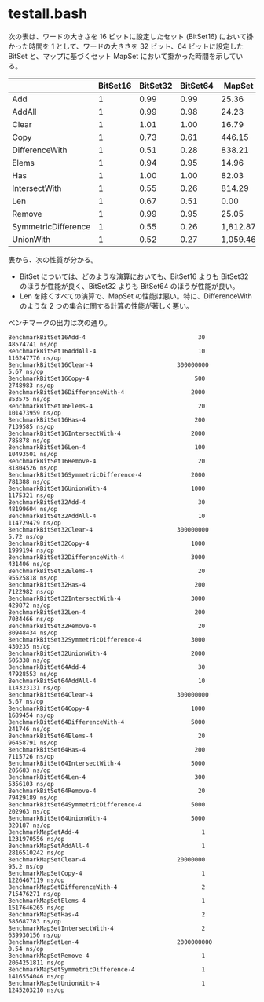 # testall.bash

次の表は、ワードの大きさを 16 ビットに設定したセット (BitSet16) において掛かった時間を 1 として、ワードの大きさを 32 ビット、64 ビットに設定した BitSet と、マップに基づくセット MapSet において掛かった時間を示している。

|                     | BitSet16 | BitSet32 | BitSet64 | MapSet   |
| ------------------- | -------- | -------- | -------- | -------- |
| Add                 |        1 |     0.99 |     0.99 |    25.36 |
| AddAll              |        1 |     0.99 |     0.98 |    24.23 |
| Clear               |        1 |     1.01 |     1.00 |    16.79 |
| Copy                |        1 |     0.73 |     0.61 |   446.15 |
| DifferenceWith      |        1 |     0.51 |     0.28 |   838.21 |
| Elems               |        1 |     0.94 |     0.95 |    14.96 |
| Has                 |        1 |     1.00 |     1.00 |    82.03 |
| IntersectWith       |        1 |     0.55 |     0.26 |   814.29 |
| Len                 |        1 |     0.67 |     0.51 |     0.00 |
| Remove              |        1 |     0.99 |     0.95 |    25.05 |
| SymmetricDifference |        1 |     0.55 |     0.26 | 1,812.87 |
| UnionWith           |        1 |     0.52 |     0.27 | 1,059.46 |

表から、次の性質が分かる。

- BitSet については、どのような演算においても、BitSet16 よりも BitSet32 のほうが性能が良く、BitSet32 よりも BitSet64 のほうが性能が良い。
- Len を除くすべての演算で、MapSet の性能は悪い。特に、DifferenceWith のような 2 つの集合に関する計算の性能が著しく悪い。

ベンチマークの出力は次の通り。

```
BenchmarkBitSet16Add-4                                30          48574741 ns/op
BenchmarkBitSet16AddAll-4                             10         116247776 ns/op
BenchmarkBitSet16Clear-4                        300000000                5.67 ns/op
BenchmarkBitSet16Copy-4                              500           2748983 ns/op
BenchmarkBitSet16DifferenceWith-4                   2000            853575 ns/op
BenchmarkBitSet16Elems-4                              20         101473959 ns/op
BenchmarkBitSet16Has-4                               200           7139585 ns/op
BenchmarkBitSet16IntersectWith-4                    2000            785878 ns/op
BenchmarkBitSet16Len-4                               100          10493501 ns/op
BenchmarkBitSet16Remove-4                             20          81804526 ns/op
BenchmarkBitSet16SymmetricDifference-4              2000            781388 ns/op
BenchmarkBitSet16UnionWith-4                        1000           1175321 ns/op
BenchmarkBitSet32Add-4                                30          48199604 ns/op
BenchmarkBitSet32AddAll-4                             10         114729479 ns/op
BenchmarkBitSet32Clear-4                        300000000                5.72 ns/op
BenchmarkBitSet32Copy-4                             1000           1999194 ns/op
BenchmarkBitSet32DifferenceWith-4                   3000            431406 ns/op
BenchmarkBitSet32Elems-4                              20          95525818 ns/op
BenchmarkBitSet32Has-4                               200           7122982 ns/op
BenchmarkBitSet32IntersectWith-4                    3000            429872 ns/op
BenchmarkBitSet32Len-4                               200           7034466 ns/op
BenchmarkBitSet32Remove-4                             20          80948434 ns/op
BenchmarkBitSet32SymmetricDifference-4              3000            430235 ns/op
BenchmarkBitSet32UnionWith-4                        2000            605338 ns/op
BenchmarkBitSet64Add-4                                30          47928553 ns/op
BenchmarkBitSet64AddAll-4                             10         114323131 ns/op
BenchmarkBitSet64Clear-4                        300000000                5.67 ns/op
BenchmarkBitSet64Copy-4                             1000           1689454 ns/op
BenchmarkBitSet64DifferenceWith-4                   5000            241746 ns/op
BenchmarkBitSet64Elems-4                              20          96458791 ns/op
BenchmarkBitSet64Has-4                               200           7115726 ns/op
BenchmarkBitSet64IntersectWith-4                    5000            205683 ns/op
BenchmarkBitSet64Len-4                               300           5356103 ns/op
BenchmarkBitSet64Remove-4                             20          79429189 ns/op
BenchmarkBitSet64SymmetricDifference-4              5000            202963 ns/op
BenchmarkBitSet64UnionWith-4                        5000            320187 ns/op
BenchmarkMapSetAdd-4                                   1        1231970556 ns/op
BenchmarkMapSetAddAll-4                                1        2816510242 ns/op
BenchmarkMapSetClear-4                          20000000                95.2 ns/op
BenchmarkMapSetCopy-4                                  1        1226467119 ns/op
BenchmarkMapSetDifferenceWith-4                        2         715476271 ns/op
BenchmarkMapSetElems-4                                 1        1517646265 ns/op
BenchmarkMapSetHas-4                                   2         585687783 ns/op
BenchmarkMapSetIntersectWith-4                         2         639930156 ns/op
BenchmarkMapSetLen-4                            2000000000               0.54 ns/op
BenchmarkMapSetRemove-4                                1        2064251811 ns/op
BenchmarkMapSetSymmetricDifference-4                   1        1416554046 ns/op
BenchmarkMapSetUnionWith-4                             1        1245203210 ns/op
```
